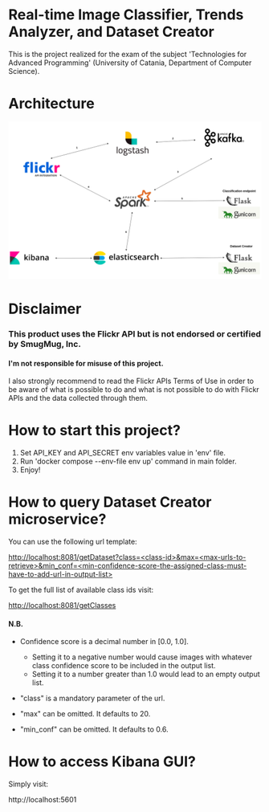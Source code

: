# Real-time Image Classifier, Trends Analyzer, and Dataset Creator

This is the project realized for the exam of the subject 'Technologies for Advanced Programming' (University of Catania, Department of Computer Science).

# Architecture

<img src='cloud_tap_project_architecture.png'>

# Disclaimer

<b><h3>This product uses the Flickr API but is not endorsed or certified by SmugMug, Inc.</h3></b>
<h4>I'm not responsible for misuse of this project.</h4>
I also strongly recommend to read the Flickr APIs Terms of Use in order to be aware of what is possible to do and what is not possible to do with Flickr APIs and the data collected through them.

# How to start this project?

1. Set API_KEY and API_SECRET env variables value in 'env' file.
2. Run 'docker compose --env-file env up' command in main folder.
3. Enjoy!
  
# How to query Dataset Creator microservice?

You can use the following url template:  

[http://localhost:8081/getDataset?class=\<class-id\>&max=\<max-urls-to-retrieve\>&min_conf=\<min-confidence-score-the-assigned-class-must-have-to-add-url-in-output-list\>](http://localhost:8081/getDataset?class=\<class-id\>&max=\<max-urls-to-retrieve\>&min_conf=\<min-confidence-score-the-assigned-class-must-have-to-add-url-in-output-list\>)

To get the full list of available class ids visit:

[http://localhost:8081/getClasses](http://localhost:8081/getClasses)<br>

<h4>N.B.</h4>

- Confidence score is a decimal number in [0.0, 1.0].

  - Setting it to a negative number would cause images with whatever class confidence score to be included in the output list.  
  - Setting it to a number greater than 1.0 would lead to an empty output list.

- "class" is a mandatory parameter of the url.
- "max" can be omitted. It defaults to 20.
- "min_conf" can be omitted. It defaults to 0.6.

# How to access Kibana GUI?
  
Simply visit:

http://localhost:5601
